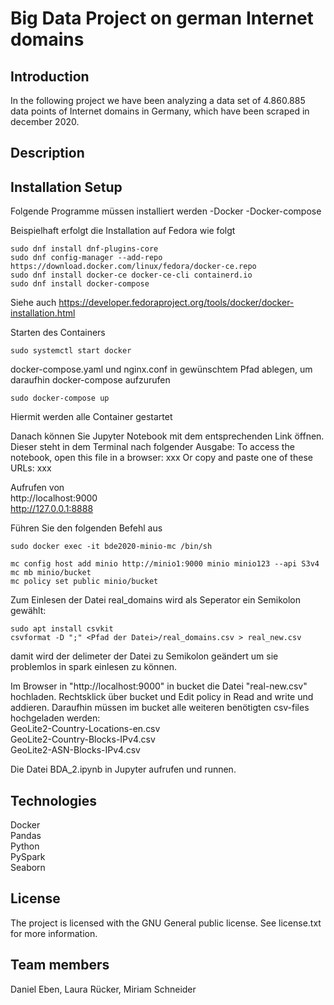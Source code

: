 # Big Data Project on german Internet domains

## Introduction
In the following project we have been analyzing a data set of 4.860.885 data points of Internet domains in Germany, which have been scraped in december 2020.

## Description

## Installation Setup

Folgende Programme müssen installiert werden
-Docker
-Docker-compose


Beispielhaft erfolgt die Installation auf Fedora wie folgt
```
sudo dnf install dnf-plugins-core  
sudo dnf config-manager --add-repo https://download.docker.com/linux/fedora/docker-ce.repo  
sudo dnf install docker-ce docker-ce-cli containerd.io  
sudo dnf install docker-compose
```
Siehe auch https://developer.fedoraproject.org/tools/docker/docker-installation.html  

 
Starten des Containers
```
sudo systemctl start docker
```
docker-compose.yaml und nginx.conf in gewünschtem Pfad ablegen, um daraufhin docker-compose aufzurufen
```
sudo docker-compose up  
```
Hiermit werden alle Container gestartet  

Danach können Sie Jupyter Notebook mit dem entsprechenden Link öffnen. Dieser steht in dem Terminal nach folgender Ausgabe: To access the notebook, open this file in a browser: xxx Or copy and paste one of these URLs: xxx

Aufrufen von   
http://localhost:9000  
http://127.0.0.1:8888   

Führen Sie den folgenden Befehl aus  
```
sudo docker exec -it bde2020-minio-mc /bin/sh   

mc config host add minio http://minio1:9000 minio minio123 --api S3v4   
mc mb minio/bucket  
mc policy set public minio/bucket  
```

Zum Einlesen der Datei real_domains wird als Seperator ein Semikolon gewählt:
```
sudo apt install csvkit
csvformat -D ";" <Pfad der Datei>/real_domains.csv > real_new.csv 
```
damit wird der delimeter der Datei zu Semikolon geändert um sie problemlos in spark einlesen zu können.

Im Browser in "http://localhost:9000" in bucket die Datei "real-new.csv" hochladen. Rechtsklick über bucket und Edit policy in Read and write und addieren.
Daraufhin müssen im bucket alle weiteren benötigten csv-files hochgeladen werden:   
GeoLite2-Country-Locations-en.csv   
GeoLite2-Country-Blocks-IPv4.csv  
GeoLite2-ASN-Blocks-IPv4.csv   

Die Datei BDA_2.ipynb in Jupyter aufrufen und runnen.


## Technologies

Docker   
Pandas    
Python   
PySpark    
Seaborn   


## License
The project is licensed with the GNU General public license. See license.txt for more information. 


## Team members
Daniel Eben, Laura Rücker, Miriam Schneider





